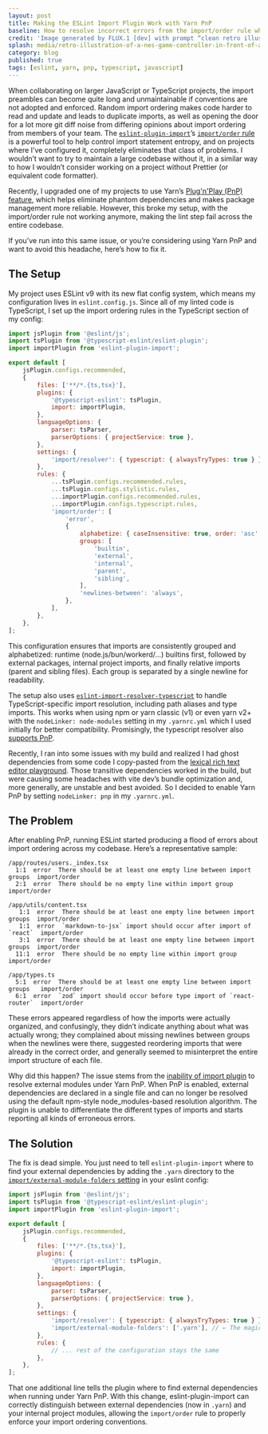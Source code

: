 ```yaml
---
layout: post
title: Making the ESLint Import Plugin Work with Yarn PnP
baseline: How to resolve incorrect errors from the import/order rule when using Yarn’s Plug'n'Play feature
credit: 'Image generated by FLUX.1 [dev] with prompt “clean retro illustration of a NES game controller with a single cable stretching from it to behind a CRT TV screen with an 8-bit version of the poop emoji on the TV screen”'
splash: media/retro-illustration-of-a-nes-game-controller-in-front-of-a-crt-tv-with-the-poop-emoji-on-the-tv.jpg
category: blog
published: true
tags: [eslint, yarn, pnp, typescript, javascript]
---
```


When collaborating on larger JavaScript or TypeScript projects, the import preambles can become quite long and unmaintainable if conventions are not adopted and enforced. Random import ordering makes code harder to read and update and leads to duplicate imports, as well as opening the door for a lot more git diff noise from differing opinions about import ordering from members of your team. The [`eslint-plugin-import`][]’s [`import/order` rule][] is a powerful tool to help control import statement entropy, and on projects where I’ve configured it, completely eliminates that class of problems. I wouldn’t want to try to maintain a large codebase without it, in a similar way to how I wouldn’t consider working on a project without Prettier (or equivalent code formatter).

Recently, I upgraded one of my projects to use Yarn’s [Plug'n'Play (PnP) feature][], which helps eliminate phantom dependencies and makes package management more reliable. However, this broke my setup, with the import/order rule not working anymore, making the lint step fail across the entire codebase.

If you’ve run into this same issue, or you’re considering using Yarn PnP and want to avoid this headache, here’s how to fix it.

## The Setup

My project uses ESLint v9 with its new flat config system, which means my configuration lives in `eslint.config.js`. Since all of my linted code is TypeScript, I set up the import ordering rules in the TypeScript section of my config:

```javascript
import jsPlugin from '@eslint/js';
import tsPlugin from '@typescript-eslint/eslint-plugin';
import importPlugin from 'eslint-plugin-import';

export default [
    jsPlugin.configs.recommended,
    {
        files: ['**/*.{ts,tsx}'],
        plugins: {
            '@typescript-eslint': tsPlugin,
            import: importPlugin,
        },
        languageOptions: {
            parser: tsParser,
            parserOptions: { projectService: true },
        },
        settings: {
            'import/resolver': { typescript: { alwaysTryTypes: true } },
        },
        rules: {
            ...tsPlugin.configs.recommended.rules,
            ...tsPlugin.configs.stylistic.rules,
            ...importPlugin.configs.recommended.rules,
            ...importPlugin.configs.typescript.rules,
            'import/order': [
                'error',
                {
                    alphabetize: { caseInsensitive: true, order: 'asc' },
                    groups: [
                        'builtin',
                        'external',
                        'internal',
                        'parent',
                        'sibling',
                    ],
                    'newlines-between': 'always',
                },
            ],
        },
    },
];
```

This configuration ensures that imports are consistently grouped and alphabetized: runtime (node.js/bun/workerd/…) builtins first, followed by external packages, internal project imports, and finally relative imports (parent and sibling files). Each group is separated by a single newline for readability.

The setup also uses [`eslint-import-resolver-typescript`][] to handle TypeScript-specific import resolution, including path aliases and type imports. This works when using npm or yarn classic (v1) or even yarn v2+ with the `nodeLinker: node-modules` setting in my `.yarnrc.yml` which I used initially for better compatibility. Promisingly, the typescript resolver also [supports PnP][].

Recently, I ran into some issues with my build and realized I had ghost dependencies from some code I copy-pasted from the [lexical rich text editor playground][]. Those transitive dependencies worked in the build, but were causing some headaches with vite dev’s bundle optimization and, more generally, are unstable and best avoided. So I decided to enable Yarn PnP by setting `nodeLinker: pnp` in my `.yarnrc.yml`.

## The Problem

After enabling PnP, running ESLint started producing a flood of errors about import ordering across my codebase. Here’s a representative sample:

```
/app/routes/users._index.tsx
  1:1  error  There should be at least one empty line between import groups  import/order
  2:1  error  There should be no empty line within import group              import/order

/app/utils/content.tsx
   1:1  error  There should be at least one empty line between import groups  import/order
   1:1  error  `markdown-to-jsx` import should occur after import of `react`  import/order
   3:1  error  There should be at least one empty line between import groups  import/order
  11:1  error  There should be no empty line within import group              import/order

/app/types.ts
  5:1  error  There should be at least one empty line between import groups   import/order
  6:1  error  `zod` import should occur before type import of `react-router`  import/order
```

These errors appeared regardless of how the imports were actually organized, and confusingly, they didn’t indicate anything about what was actually wrong; they complained about missing newlines between groups when the newlines were there, suggested reordering imports that were already in the correct order, and generally seemed to misinterpret the entire import structure of each file.

Why did this happen? The issue stems from the [inability of import plugin][] to resolve external modules under Yarn PnP. When PnP is enabled, external dependencies are declared in a single file and can no longer be resolved using the default npm-style node_modules-based resolution algorithm. The plugin is unable to differentiate the different types of imports and starts reporting all kinds of erroneous errors.

## The Solution

The fix is dead simple. You just need to tell `eslint-plugin-import` where to find your external dependencies by adding the `.yarn` directory to the [`import/external-module-folders` setting][] in your eslint config:

```javascript
import jsPlugin from '@eslint/js';
import tsPlugin from '@typescript-eslint/eslint-plugin';
import importPlugin from 'eslint-plugin-import';

export default [
    jsPlugin.configs.recommended,
    {
        files: ['**/*.{ts,tsx}'],
        plugins: {
            '@typescript-eslint': tsPlugin,
            import: importPlugin,
        },
        languageOptions: {
            parser: tsParser,
            parserOptions: { projectService: true },
        },
        settings: {
            'import/resolver': { typescript: { alwaysTryTypes: true } },
            'import/external-module-folders': ['.yarn'], // ← The magic line
        },
        rules: {
            // ... rest of the configuration stays the same
        },
    },
];
```

That one additional line tells the plugin where to find external dependencies when running under Yarn PnP. With this change, eslint-plugin-import can correctly distinguish between external dependencies (now in `.yarn`) and your internal project modules, allowing the `import/order` rule to properly enforce your import ordering conventions.

[`eslint-plugin-import`]: https://github.com/import-js/eslint-plugin-import
[`import/order` rule]: https://github.com/import-js/eslint-plugin-import/blob/main/docs/rules/order.md
[Plug'n'Play (PnP) feature]: https://yarnpkg.com/features/pnp
[`eslint-import-resolver-typescript`]: https://github.com/import-js/eslint-import-resolver-typescript
[supports PnP]: https://github.com/import-js/eslint-import-resolver-typescript/issues/130#issuecomment-1175389462
[lexical rich text editor playground]: https://github.com/facebook/lexical/tree/main/packages/lexical-playground
[inability of import plugin]: https://github.com/import-js/eslint-plugin-import/issues/1434#issuecomment-517881976
[`import/external-module-folders` setting]: https://github.com/import-js/eslint-plugin-import?tab=readme-ov-file#importexternal-module-folders
